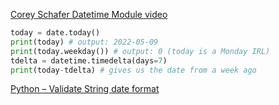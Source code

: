 
[Corey Schafer Datetime Module video](https://youtu.be/eirjjyP2qcQ)

```python
today = date.today()
print(today) # output: 2022-05-09
print(today.weekday()) # output: 0 (today is a Monday IRL)
tdelta = datetime.timedelta(days=7)
print(today-tdelta) # gives us the date from a week ago
```

[Python – Validate String date format](https://www.geeksforgeeks.org/python-validate-string-date-format/) 
